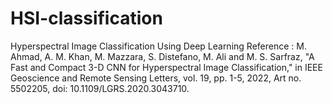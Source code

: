 # HSI-classification
Hyperspectral Image Classification Using Deep Learning 
Reference : M. Ahmad, A. M. Khan, M. Mazzara, S. Distefano, M. Ali and M. S. Sarfraz, "A Fast and Compact 3-D CNN for Hyperspectral Image Classification," in IEEE Geoscience and Remote Sensing Letters, vol. 19, pp. 1-5, 2022, Art no. 5502205, doi: 10.1109/LGRS.2020.3043710.
